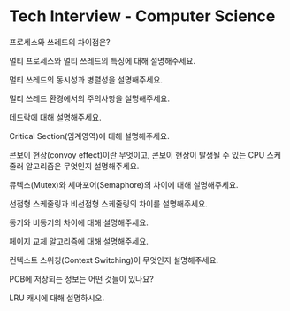 # Tech Interview - Computer Science

프로세스와 쓰레드의 차이점은?

멀티 프로세스와 멀티 쓰레드의 특징에 대해 설명해주세요.

멀티 쓰레드의 동시성과 병렬성을 설명해주세요.

멀티 쓰레드 환경에서의 주의사항을 설명해주세요.

데드락에 대해 설명해주세요.

Critical Section(임계영역)에 대해 설명해주세요.

콘보이 현상(convoy effect)이란 무엇이고, 콘보이 현상이 발생될 수 있는 CPU 스케줄러 알고리즘은 무엇인지 설명해주세요.

뮤텍스(Mutex)와 세마포어(Semaphore)의 차이에 대해 설명해주세요.

선점형 스케줄링과 비선점형 스케줄링의 차이를 설명해주세요.

동기와 비동기의 차이에 대해 설명해주세요.

페이지 교체 알고리즘에 대해 설명해주세요.

컨텍스트 스위칭(Context Switching)이 무엇인지 설명해주세요.

PCB에 저장되는 정보는 어떤 것들이 있나요?

LRU 캐시에 대해 설명하시오.

